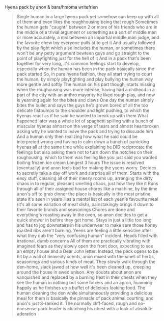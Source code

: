 Hyena pack by anon & bara/hmoma writefrien

>Single human in a large hyena pack yet somehow can keep up with all of them and even likes the roughhousing being that rough
>Sometimes the human gets "caught" between 2 or more of his friends who are in the middle of a trivial argument or something as a sort of middle man
>or more accurately, a mix between an impartial middle man judge, and the favorite chew toy everyone pulls at to get it
>And usually followed by the play fight which also includes the human, or sometimes there won't be any petty argument bewteen guys and go straight to the point of playfighting just for the hell of it
>And in a pack that's been together for very long, it's common feelings start to develop, especially when the human has been in the pack basically since the pack started
>So, in pure hyena fashion, they all start trying to court the human, by simply playfighting and play bullying the human way more gentle and softly
>The human on his part though, starts missing when the roughousing was more intense, having had a chilhood in a part of the city with an anthro mayority he liked rough play, and now is yearning again for the bites and claws
>One day the human simply bites the bullet and says the guys he's grown bored of all the too delicate fistbumps to the shoulder and light pushing, to which the hyenas react as if he said he wanted to break up with them
>What happened later was a whole lot of spaghetti spilling with a bunch of muscular hyenas almost on the verge of tears and almost heartbroken asking why he wanted to leave the pack and trying to dissuade him
>And a human only then realizing how what he said could be interpreted wrong and having to calm down a bunch of panicking hyenas all at the same time while explaining he DID reciprocate the feelings but also asking them not to turn down the notches on their roughousing, which to them was feeling like you just said you wanted boiling frozen ice cream
>Longest 3 hours
>The issue is resolved (eventually) and anon feels bad for making the yeens worry. Decides to secretly take a day off work and surprise all of them.
>Starts with the easy stuff, cleaning all of their messy rooms up, arranging the dirty chaos in to regular, pleasant smelling chaos, just how they like it
>Runs through all of their assigned house chores like a machine, by the time anon's off to grab dinner the place is basically in the most pristine state it's seen in years
>Has a mental list of each yeen's favourite meal (it's all some variation of meat dish), painstakingly brings it down to their favorite brands and seasonings
>Chores are done and everything's roasting away in the oven, so anon decides to get a quick shower in before they get home. 
>Stays in just a little too long and has to jog downstairs in his underwear to make sure those honey roasted ribs aren't burning.
>Yeens are feeling a little sensitive after what they dub the "very confusing human" incident. Heads filled with irrational, dumb concerns
>All of them are practically vibrating with imagined fears as they slowly open the front door, expecting to see an empty house and a Dear John letter.
>Instead, the pack opens to be hit by a wall of heavenly scents, anon mixed with the smell of herbs, seasonings and various kinds of meat.
>They slowly walk through the den-home, slack jawed at how well it's been cleaned up, creeping around the house in awed unison.
>Any doubts about anon are vanquished and replaced by a burning heat in their chests when they see the human in nothing but some boxers and an apron, humming happily as he finishes up a buffet of delicious looking food.
>The human cleaning the den while simultaneously providing a delicious meal for them is basically the pinnacle of pack animal courting, and anon's just S-ranked it.
>The normally cliff-faced, rough and no-nonsense pack leader is clutching his chest with a look of absolute adoration